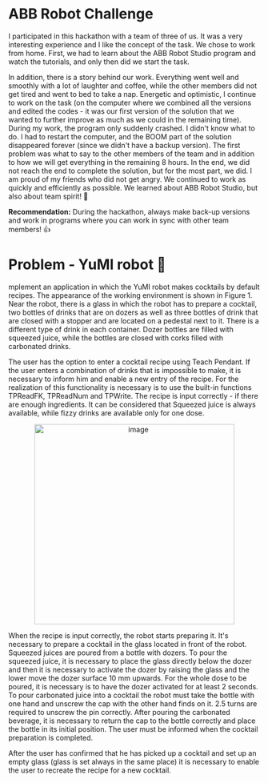 # ABB Robot Challenge

I participated in this hackathon with a team of three of us. It was a very interesting experience and I like the concept of the task. We chose to work from home. First, we had to learn about the ABB Robot Studio program and watch the tutorials, and only then did we start the task.

In addition, there is a story behind our work. Everything went well and smoothly with a lot of laughter and coffee, while the other members did not get tired and went to bed to take a nap. Energetic and optimistic, I continue to work on the task (on the computer where we combined all the versions and edited the codes - it was our first version of the solution that we wanted to further improve as much as we could in the remaining time). During my work, the program only suddenly crashed. I didn't know what to do. I had to restart the computer, and the BOOM part of the solution disappeared forever (since we didn't have a backup version). The first problem was what to say to the other members of the team and in addition to how we will get everything in the remaining 8 hours. In the end, we did not reach the end to complete the solution, but for the most part, we did. I am proud of my friends who did not get angry. We continued to work as quickly and efficiently as possible. We learned about ABB Robot Studio, but also about team spirit! :sparkling_heart:

**Recommendation:** During the hackathon, always make back-up versions and work in programs where you can work in sync with other team members! :+1:

# Problem - YuMI robot :mechanical_arm:

mplement an application in which the YuMI robot makes cocktails by default
recipes. The appearance of the working environment is shown in Figure 1. Near the robot,
there is a glass in which the robot has to prepare a cocktail, two bottles of drinks that are on
dozers as well as three bottles of drink that are closed with a stopper and are located on a pedestal next to it. There is a different type of drink in each container. Dozer bottles are filled
with squeezed juice, while the bottles are closed with corks filled with carbonated drinks.


The user has the option to enter a cocktail recipe using Teach Pendant. If the user enters a combination of drinks that is impossible to make, it is necessary to inform him and enable a new entry of the recipe. For the realization of this functionality is necessary
is to use the built-in functions TPReadFK, TPReadNum and TPWrite.
The recipe is input correctly - if there are enough ingredients. It can be considered that
Squeezed juice is always available, while fizzy drinks are available
only for one dose.

<p align="center" width="100%">
<img width="400" alt="image" src="https://user-images.githubusercontent.com/65766968/156891874-c56c87b0-d476-478d-96b7-64bb7bc6cbd9.png">
</p>

When the recipe is input correctly, the robot starts preparing it. It's necessary
to prepare a cocktail in the glass located in front of the robot. Squeezed juices are poured from a bottle
with dozers. To pour the squeezed juice, it is necessary to place the glass directly below
the dozer and then it is necessary to activate the dozer by raising the glass and the lower
move the dozer surface 10 mm upwards. For the whole dose to be poured, it is necessary
is to have the dozer activated for at least 2 seconds. To pour carbonated juice into a cocktail
the robot must take the bottle with one hand and unscrew the cap with the other hand
finds on it. 2.5 turns are required to unscrew the pin correctly. After pouring
the carbonated beverage, it is necessary to return the cap to the bottle correctly and place the bottle in its initial position. The user must be informed when the cocktail preparation is completed. 

After the user has confirmed that he has picked up a cocktail and set up an empty glass (glass is set
always in the same place) it is necessary to enable the user to recreate the recipe for
a new cocktail. 
